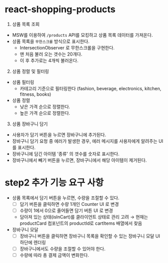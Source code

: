 # react-shopping-products

1. 상품 목록 조회

- MSW를 이용하여 `/products` API를 모킹하고 상품 목록 데이터를 가져온다.
- 상품 목록을 `무한스크롤` 방식으로 표시한다.
  - IntersectionObserver 로 무한스크롤을 구현한다.
  - 맨 처음 불러 오는 갯수는 20개다.
  - 이 후 추가로는 4개씩 불러온다.

2. 상품 정렬 및 필터링

- 상품 필터링
  - 카테고리 기준으로 필터링한다 (fashion, beverage, electronics, kitchen, fitness, books)
- 상품 정렬
  - 낮은 가격 순으로 정렬한다.
  - 높은 가격 순으로 정렬한다.

3. 상품 장바구니 담기

- 사용자가 담기 버튼을 누르면 장바구니에 추가된다.
- 장바구니 담기 요청 중 에러가 발생한 경우, 에러 메시지를 사용자에게 알려주는 UI를 표시한다.
- 장바구니에 담긴 아이템 '종류' 의 갯수를 숫자로 표시한다.
- 장바구니에서 빼기 버튼을 누르면, 장바구니에서 해당 아이템이 제거된다.

# step2 추가 기능 요구 사항

- 상품 목록에서 담기 버튼을 누르면, 수량을 조절할 수 있다.
  - [ ] 담기 버튼을 클릭하면 수량 1개인 Counter UI 로 변경
  - [ ] 수량이 1에서 0으로 줄어들면 담기 버튼 UI 로 변경
  - 담아져 있는 상태(isInCart)를 클라이언트 상태로 관리 고려 → 현재는 productCard 컴포넌트의 productId로 cartItems 배열에서 찾음
- 장바구니 모달
  - [ ] 장바구니 버튼을 클릭하면 장바구니 목록을 확인할 수 있는 장바구니 모달 UI 하단에 렌더링
  - [ ] 장바구니에서도 수량을 조절할 수 있어야 한다.
  - [ ] 수량에 따라 총 결제 금액이 변화한다.
